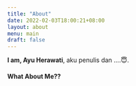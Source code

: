 ```yaml
---
title: "About"
date: 2022-02-03T18:00:21+08:00
layout: about
menu: main
draft: false
---
```


**I am, Ayu Herawati**, aku penulis dan ....😇.

#### What About Me??
